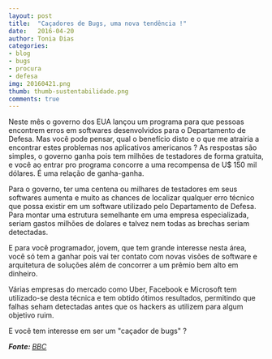 ```yaml
---
layout: post
title:  "Caçadores de Bugs, uma nova tendência !"
date:   2016-04-20
author: Tonia Dias
categories: 
- blog
- bugs
- procura
- defesa
img: 20160421.png
thumb: thumb-sustentabilidade.png
comments: true
---
```


Neste mês o governo dos EUA lançou um programa para que pessoas encontrem erros em softwares desenvolvidos para o Departamento de Defesa. Mas você pode pensar, qual o benefício disto e o que me atrairia a encontrar estes problemas nos aplicativos americanos ? As respostas são simples, o governo ganha pois tem milhões de testadores de forma gratuita, e você ao entrar pro programa concorre a uma recompensa de U$ 150 mil dólares. É uma relação de ganha-ganha. <!--more-->

Para o governo, ter uma centena ou milhares de testadores em seus softwares aumenta e muito as chances de localizar qualquer erro técnico que possa existir em um software utilizado pelo Departamento de Defesa. Para montar uma estrutura semelhante em uma empresa especializada, seriam gastos milhões de dolares e talvez nem todas as brechas seriam detectadas.

E para você programador, jovem, que tem grande interesse nesta área, você só tem a ganhar pois vai ter contato com novas visões de software e arquitetura de soluções além de concorrer a um prêmio bem alto em dinheiro.

Várias empresas do mercado como Uber, Facebook e Microsoft tem utilizado-se desta técnica e tem obtido ótimos resultados, permitindo que falhas seham detectadas antes que os hackers as utilizem para algum objetivo ruim.

E você tem interesse em ser um "caçador de bugs" ?

<i><b>Fonte: </b><a href="http://www.bbc.com/portuguese/noticias/2016/04/160411_cacadores_bugs_milionarios_empresas_rw">BBC</a></i>
